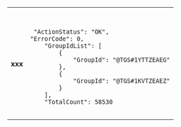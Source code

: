<table>
<tr>
<th>
xxx
</th>
<td>
<pre style="padding-top: 0px; padding-bottom: 0px;padding-left: 0px;">
<code>
<span class ="json">
<span class="hljs-attr"> "ActionStatus"</span>: <span  class ="hljs-string">"OK"</span>, 
<span class=hljs-attr>"ErrorCode"</span>: <span class="hljs-number">0</span>, 
    <span class=hljs-attr>"GroupIdList"</span>: [
        {
            <span class=hljs-attr>"GroupId"</span>:<span  class ="hljs-string"> "@TGS#1YTTZEAEG"</span>
        }, 
        {
            <span class=hljs-attr>"GroupId"</span>: <span  class ="hljs-string">"@TGS#1KVTZEAEZ"</span>
        }
    ], 
   <span class=hljs-attr> "TotalCount"</span>: <span class="hljs-number">58530</span>
</code>
</pre>
</td>
</tr>
<tr>
</tr>
</table>
